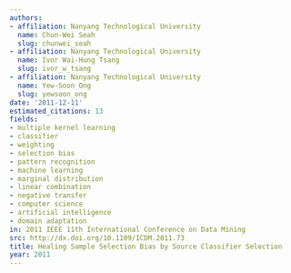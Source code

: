 ```yaml
---
authors:
- affiliation: Nanyang Technological University
  name: Chun-Wei Seah
  slug: chunwei_seah
- affiliation: Nanyang Technological University
  name: Ivor Wai-Hung Tsang
  slug: ivor_w_tsang
- affiliation: Nanyang Technological University
  name: Yew-Soon Ong
  slug: yewsoon_ong
date: '2011-12-11'
estimated_citations: 13
fields:
- multiple kernel learning
- classifier
- weighting
- selection bias
- pattern recognition
- machine learning
- marginal distribution
- linear combination
- negative transfer
- computer science
- artificial intelligence
- domain adaptation
in: 2011 IEEE 11th International Conference on Data Mining
src: http://dx.doi.org/10.1109/ICDM.2011.73
title: Healing Sample Selection Bias by Source Classifier Selection
year: 2011
---
```

